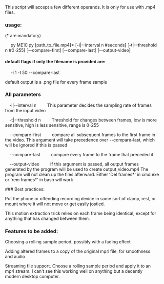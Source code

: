 This script will accept a few different operands. It is only for use with .mp4 files.


### usage:
(* are mandatory)

&ensp;&ensp; py ME10.py [path_to_file.mp4]* [-i|--interval n #seconds] [-t|--threshold n #0-255] [--compare-first] [--compare-last] [--output-video]  
  

#### default flags if only the filename is provided are:

&ensp;&ensp; -i 1 -t 50 --compare-last 


 default output is a .png file for every frame sample


### All parameters

&ensp;&ensp;-i|--interval n &ensp;&ensp;&ensp;&ensp; This parameter decides the sampling rate of frames from the input video

&ensp;&ensp;-t|--threshold n &ensp;&ensp;&ensp;&ensp; Threshold for changes between frames, low is more sensitive, high is less sensitive, range is 0-255

&ensp;&ensp;--compare-first &ensp;&ensp;&ensp;&ensp; compare all subsequent frames to the first frame in the video. This argument will take precedence over --compare-last, which will be ignored if this is passed

&ensp;&ensp;--compare-last &ensp;&ensp;&ensp;&ensp; compare every frame to the frame that preceded it. 

&ensp;&ensp;--output-video &ensp;&ensp;&ensp;&ensp; If this argument is passed, all output frames generated by the program will be used to create output_video.mp4
                  The program will not clean up the files afterward. Either 'Del frames*' in cmd.exe or 'rem frames*' in bash will work



<p>### Best practices:  
  
Put the phone or offending recording device in some sort of clamp, rest, or mount where it will not move or get easily jostled.  
  
This motion extraction trick relies on each frame being identical, except for anything that has changed between them.
</p>


### Features to be added: 


Choosing a rolling sample period, possibly with a fading effect

Adding altered frames to a copy of the original mp4 file, for smoothness and audio

Streaming file support. Choose a rolling sample period and apply it to an mp4 stream. I can't see this working well on anything but a decently modern desktop computer.
